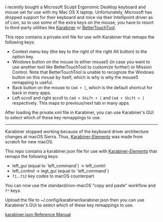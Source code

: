 I recently bought a Microsoft Sculpt Ergonomic Desktop keyboard and mouse set
for use with my Mac OS X laptop. Unfortunately, Microsoft has dropped support
for their keyboard and mice via their Intellipoint driver as of Lion, so to use
some of the extra keys on the mouse, you have to resort to third-party utilities
like [Karabiner](https://pqrs.org/osx/karabiner/) or
[BetterTouchTool](https://www.boastr.net).

This repo contains a private.xml file for use with Karabiner that remaps the
following keys:

- Context menu key (the key to the right of the right Alt button) to the option
  key.
- Windows button on the mouse to either mouse5 (in case you want to use another
  tool like BetterTouchTool to customize further) or Mission Control. Note that
  BetterTouchTool is unable to recognize the Windows button on this mouse by
  itself, which is why is why the mouse5 remapping is useful.
- Back button on the mouse to `Cmd + [`, which is the default shortcut for back
  in many apps.
- Left scroll and right scroll to `Cmd + Shift + [` and `Cmd + Shift + ]`
  respectively. This maps to previous/next tab in many apps.

After loading the private.xml file in Karabiner, you can use Karabiner's GUI to
select which of these key remappings to use.

---

Karabiner stopped working because of the keyboard driver architecture changes at macOS Sierra. Thus, [Karabiner-Elements](https://github.com/tekezo/Karabiner-Elements#karabiner-elements) was made from scratch for new macOS.

This repo contains a karabiner.json file for use with [Karabiner-Elements](https://pqrs.org/osx/karabiner/json.html) that remaps the following keys:

- left_gui (equal to \`left_command\`) -> left_contrl
- left_control -> legt_gui (equal to \`left_command\`)
- `f1`...`f12` key codes to macOS counterpart

You can now use the standard/non-macOS "copy and paste" workflow and `f*` keys.

Upload the file to ~/.config/karabiner/karabiner.json then you can use Karabiner's GUI to
select which of these key remappings to use.

[karabiner.json Reference Manual](https://pqrs.org/osx/karabiner/json.html)


